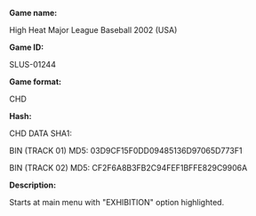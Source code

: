 **Game name:**

High Heat Major League Baseball 2002 (USA)

**Game ID:**

SLUS-01244

**Game format:**

CHD

**Hash:**

CHD DATA SHA1: 

BIN (TRACK 01) MD5: 03D9CF15F0DD09485136D97065D773F1

BIN (TRACK 02) MD5: CF2F6A8B3FB2C94FEF1BFFE829C9906A

**Description:**

Starts at main menu with "EXHIBITION" option highlighted.